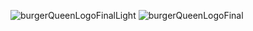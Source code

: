 
![burgerQueenLogoFinalLight](https://user-images.githubusercontent.com/81347919/169677470-fb173254-11df-468a-aea6-c8ff2759149f.png)
![burgerQueenLogoFinal](https://user-images.githubusercontent.com/81347919/169677473-5265c645-3476-45c3-9d2c-726774f44551.png)
